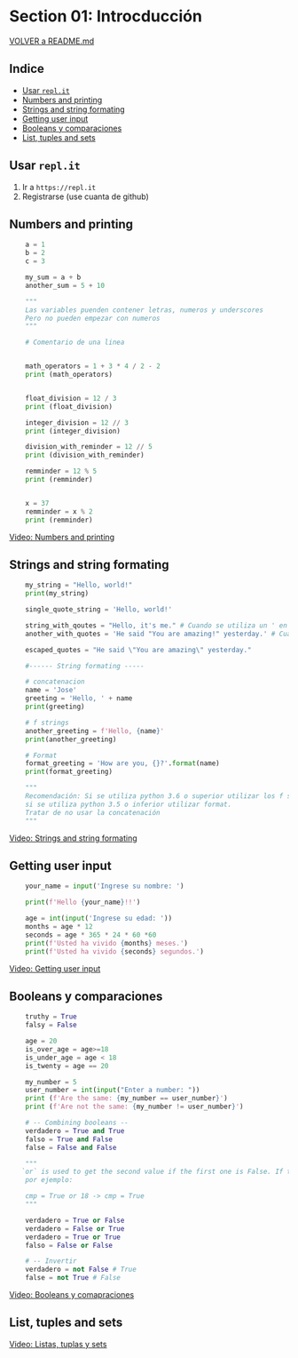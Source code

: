 # Section 01: Introcducción

[VOLVER a README.md](README.md)

## Indice

* [Usar ``repl.it``](#usar-replit)
* [Numbers and printing](#numbers-and-printing)
* [Strings and string formating](#strings-and-string-formating)
* [Getting user input](#getting-user-input)
* [Booleans y comparaciones](#booleans-y-comparaciones)
* [List, tuples and sets](#list-tuples-and-sets)


## Usar ``repl.it``

1. Ir a ``https://repl.it``
2. Registrarse (use cuanta de github)

## Numbers and printing

```python
    a = 1
    b = 2
    c = 3

    my_sum = a + b
    another_sum = 5 + 10

    """
    Las variables puenden contener letras, numeros y underscores
    Pero no pueden empezar con numeros
    """

    # Comentario de una linea


    math_operators = 1 + 3 * 4 / 2 - 2
    print (math_operators)


    float_division = 12 / 3
    print (float_division)

    integer_division = 12 // 3
    print (integer_division)

    division_with_reminder = 12 // 5
    print (division_with_reminder)

    remminder = 12 % 5
    print (remminder)


    x = 37
    remminder = x % 2
    print (remminder)

```

[Video: Numbers and printing](https://www.udemy.com/the-complete-python-course/learn/v4/t/lecture/9412506?start=0)

## Strings and string formating

```python
    my_string = "Hello, world!"
    print(my_string)

    single_quote_string = 'Hello, world!'

    string_with_qoutes = "Hello, it's me." # Cuando se utiliza un ' en el string si o si se deben usar ""
    another_with_quotes = 'He said "You are amazing!" yesterday.' # Cuando se utiliza un " en el string si o si se deben usar ''

    escaped_quotes = "He said \"You are amazing\" yesterday."

    #------ String formating -----

    # concatenacion
    name = 'Jose'
    greeting = 'Hello, ' + name
    print(greeting)

    # f strings
    another_greeting = f'Hello, {name}'
    print(another_greeting)

    # Format
    format_greeting = 'How are you, {}?'.format(name)
    print(format_greeting)

    """
    Recomendación: Si se utiliza python 3.6 o superior utilizar los f strings, 
    si se utiliza python 3.5 o inferior utilizar format. 
    Tratar de no usar la concatenación
    """
```

[Video: Strings and string formating](https://www.udemy.com/the-complete-python-course/learn/v4/t/lecture/9412510?start=0)

## Getting user input

```python
    your_name = input('Ingrese su nombre: ')

    print(f'Hello {your_name}!!')

    age = int(input('Ingrese su edad: '))
    months = age * 12
    seconds = age * 365 * 24 * 60 *60
    print(f'Usted ha vivido {months} meses.')
    print(f'Usted ha vivido {seconds} segundos.')
```

[Video: Getting user input](https://www.udemy.com/the-complete-python-course/learn/v4/t/lecture/9412514?start=0)

## Booleans y comparaciones

```python
    truthy = True
    falsy = False

    age = 20
    is_over_age = age>=18
    is_under_age = age < 18
    is_twenty = age == 20

    my_number = 5
    user_number = int(input("Enter a number: "))
    print (f'Are the same: {my_number == user_number}')
    print (f'Are not the same: {my_number != user_number}')

    # -- Combining booleans --
    verdadero = True and True
    falso = True and False
    false = False and False

    """
   `or` is used to get the second value if the first one is False. If the first one is True, it gets the first one.
    por ejemplo:

    cmp = True or 18 -> cmp = True
    """

    verdadero = True or False
    verdadero = False or True
    verdadero = True or True
    falso = False or False

    # -- Invertir
    verdadero = not False # True
    false = not True # False
```

[Video: Booleans y comapraciones](https://www.udemy.com/the-complete-python-course/learn/v4/t/lecture/9412516?start=0)

## List, tuples and sets

[Video: Listas, tuplas y sets](https://www.udemy.com/the-complete-python-course/learn/v4/t/lecture/9412520?start=0)
